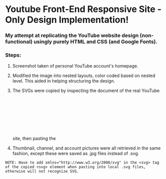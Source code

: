 # Youtube Front-End Responsive Site - Only Design Implementation! 

### My attempt at replicating the YouTube website design (non-functional) usingly purely HTML and CSS (and Google Fonts).

### Steps: 
1. Screenshot taken of personal YouTube account's homepage. 

2. Modified the image into nested layouts, color coded based on nested level. This aided in helping structuring the design.

3. The SVGs were copied by inspecting the document of the real YouTube site, then pasting the <svg> element code  into newly created, local .svg files.
  
4. Thumbnail, channel, and account pictures were all retrieved in the same fashion, except these were saved as .jpg files instead of .svg.


  `NOTE: Have to add xmlns="http://www.w3.org/2000/svg" in the <svg> tag of the copied <svg> element when pasting into local .svg files, otherwise will not recognize SVG.`
  

